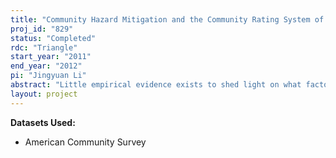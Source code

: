 ```yaml
---
title: "Community Hazard Mitigation and the Community Rating System of the National Flood Insurance Program"
proj_id: "829"
status: "Completed"
rdc: "Triangle"
start_year: "2011"
end_year: "2012"
pi: "Jingyuan Li"
abstract: "Little empirical evidence exists to shed light on what factors influence the establishment of local hazard mitigation projects. One objective of this study is to provide such evidence through an examination of patterns in Community Rating System (CRS) scores across a panel of National Flood Insurance Program (NFIP) communities. In the process, this work will benefit the Census Bureau by developing means for increasing the utility of Bureau-collected data, linking relevant external data, and producing population estimates. The researchers will test a number of hypotheses previously offered to explain why some local governments adopt hazard mitigation but others do not. Research will focus on flood hazard mitigation projects in 1104 NFIP communities in North Carolina, South Carolina, and Georgia between 2005 and 2009, but the results will generalize across other flood-prone communities around the nation. By examining the influence of physical, risk, and socioeconomic factors on community hazard mitigation decisions as reflected in CRS scores for these areas, the results will forge a better understanding of community decision making under natural hazard risk on a national scale."
layout: project
---
```


**Datasets Used:**

  - American Community Survey 

